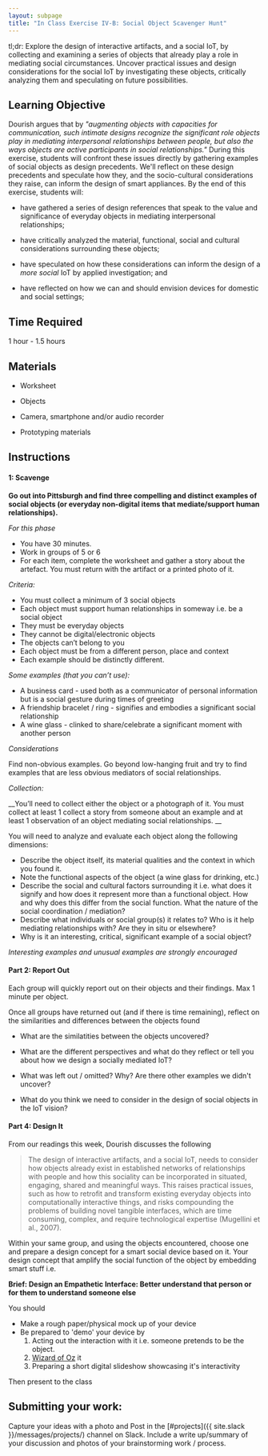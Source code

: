 ```yaml
---
layout: subpage
title: "In Class Exercise IV-B: Social Object Scavenger Hunt"
---
```


<p class="message">
tl;dr: Explore the design of interactive artifacts, and a social IoT, by collecting and examining a series of objects that already play a role in mediating social circumstances. Uncover practical issues and design considerations for the social IoT by investigating these objects, critically analyzing them and speculating on future possibilities. 
</p>

## Learning Objective 

Dourish argues that by _"augmenting objects with capacities for communication, such intimate designs recognize the significant role objects play in mediating interpersonal relationships between people, but also the ways objects are active participants in social relationships."_ During this exercise, students will confront these issues directly by gathering examples of social objects as design precedents. We'll reflect on these design precedents and speculate how they, and the socio-cultural considerations they raise, can inform the design of smart appliances.  By the end of this exercise, students will:

* have gathered a series of design references that speak to the value and significance of everyday objects in mediating interpersonal relationships; 

* have critically analyzed the material, functional, social and cultural considerations surrounding these objects;

* have speculated on how these considerations can inform the design of a _more social_ IoT by applied investigation; and 

* have reflected on how we can and should envision devices for domestic and social settings; 

## Time Required

1 hour - 1.5 hours 

## Materials

* Worksheet

* Objects

* Camera, smartphone and/or audio recorder

* Prototyping materials 

## Instructions 

####  1: Scavenge

**Go out into Pittsburgh and find three compelling and distinct examples of social objects (or everyday non-digital items that mediate/support human relationships).**
 
_For this phase_ 

- You have 30 minutes.  
- Work in groups of 5 or 6
- For each item, complete the worksheet and gather a story about the artefact. You must  return with the artifact or a printed photo of it. 

_Criteria:_

- You must collect a minimum of 3 social objects 
- Each object must support human relationships in someway i.e. be a social object
- They must be everyday objects
- They cannot be digital/electronic objects
- The objects can’t belong to you
- Each object must be from a different person, place and context 
- Each example should be distinctly different. 

_Some examples (that you can’t use):_

- A business card - used both as a communicator of personal information but is a social gesture during times of greeting
- A friendship bracelet / ring - signifies and embodies a significant social relationship 
- A wine glass - clinked to share/celebrate a significant moment with another person 

_Considerations_

Find non-obvious examples. Go beyond low-hanging fruit and try to find examples that are less obvious mediators of social relationships. 


_Collection:_

__You’ll need to collect either the object or a photograph of it. You must collect at least 1 collect a story from someone about an example and at least 1 observation of an object mediating social relationships. __

You will need to analyze and evaluate each object along the following dimensions:

* Describe the object itself, its material qualities and the context in which you found it.
* Note the functional aspects of the object (a wine glass for drinking, etc.)
* Describe the social and cultural factors surrounding it i.e. what does it signify and how does it represent more than a functional object. How and why does this differ from the social function. What the nature of the social coordination / mediation? 
* Describe what individuals or social group(s) it relates to? Who is it help mediating relationships with? Are they in situ or elsewhere?
* Why is it an interesting, critical, significant example of a social object? 

_Interesting examples and unusual examples are strongly encouraged_


#### Part 2: Report Out 

Each group will quickly report out on their objects and their findings. Max 1 minute per object. 

Once all groups have returned out (and if there is time remaining), reflect on the similarities and differences between the objects found

* What are the similatities between the objects uncovered? 

* What are the different perspectives and what do they reflect or tell you about how we design a socially mediated IoT?

* What was left out / omitted? Why? Are there other examples we didn't uncover? 

* What do you think we need to consider in the design of social objects in the IoT vision? 


#### Part 4: Design It 

From our readings this week, Dourish discusses the following

> The design of interactive artifacts, and a social IoT, needs to consider how objects already exist in established networks of relationships with people and how this sociality can be incorporated in situated, engaging, shared and meaningful ways. This raises practical issues, such as how to retrofit and transform existing everyday objects into computationally interactive things, and risks compounding the problems of building novel tangible interfaces, which are time consuming, complex, and require technological expertise (Mugellini et al., 2007). 

Within your same group, and using the objects encountered, choose one and prepare a design concept for a smart social device based on it. Your design concept that amplify the social function of the object by embedding smart stuff i.e.

__Brief: Design an Empathetic Interface: Better understand that person or for them to understand someone else__

You should

- Make a rough paper/physical mock up of your device
- Be prepared to 'demo' your device by 
  1. Acting out the interaction with it i.e. someone pretends to be the object. 
  2. [Wizard of Oz](http://www.usabilitynet.org/tools/wizard.htm) it
  3. Preparing a short digital slideshow showcasing it's interactivity

Then present to the class


## Submitting your work: 

Capture your ideas with a photo and Post in the [#projects]({{ site.slack }}/messages/projects/) channel on Slack. Include a write up/summary of your discussion and photos of your brainstorming work / process.   

 

